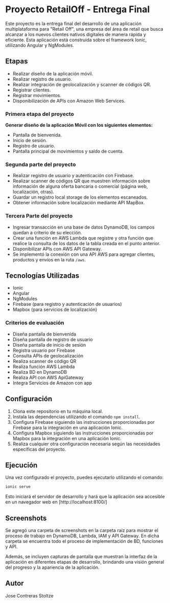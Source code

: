 # Proyecto RetailOff - Entrega Final

Este proyecto es la entrega final del desarrollo de una aplicación multiplataforma para "Retail Off", una empresa del área de retail que busca alcanzar a los nuevos clientes nativos digitales de manera rápida y eficiente. Esta aplicación está construida sobre el framework Ionic, utilizando Angular y NgModules.

## Etapas

- Realizar diseño de la aplicación móvil.
- Realizar registro de usuario.
- Realizar integración de geolocalización y scanner de códigos QR.
- Registrar clientes.
- Registrar movimientos.
- Disponibilización de APIs con Amazon Web Services.

### Primera etapa del proyecto

**Generar diseño de la aplicación Móvil con los siguientes elementos:**

- Pantalla de bienvenida.
- Inicio de sesión.
- Registro de usuario.
- Pantalla principal de movimientos y saldo de cuenta.

### Segunda parte del proyecto

- Realizar registro de usuario y autenticación con Firebase.
- Realizar scanner de códigos QR que muestren información sobre información de alguna oferta bancaria o comercial (página web, localización, otras).
- Guardar un registro local storage de los elementos escaneados.
- Obtener información sobre localización mediante API MapBox.

### Tercera Parte del proyecto

- Ingresar transacción en una base de datos DynamoDB, los campos quedan a criterio de su elección.
- Crear una función en AWS Lambda que registre y otra función que realice la consulta de los datos de la tabla creada en el punto anterior.
- Disponibilizar APIs con AWS API Gateway.
- Se implementó la conexión con una API AWS para agregar clientes, productos y envíos en la ruta `/aws`.

## Tecnologías Utilizadas

- Ionic
- Angular
- NgModules
- Firebase (para registro y autenticación de usuarios)
- Mapbox (para servicios de localización)

### Criterios de evaluación

- Diseña pantalla de bienvenida
- Diseña pantalla de registro de usuario
- Diseña pantalla de inicio de sesión
- Registra usuario por Firebase
- Consulta APIs de geolocalización
- Realiza scanner de código QR
- Realiza función AWS Lambda
- Realiza BD en DynamoDB
- Realiza API con AWS ApiGateway
- Integra Servicios de Amazon con app

## Configuración

1. Clona este repositorio en tu máquina local.
2. Instala las dependencias utilizando el comando `npm install`.
3. Configura Firebase siguiendo las instrucciones proporcionadas por Firebase para la integración en una aplicación Ionic.
4. Configura Mapbox siguiendo las instrucciones proporcionadas por Mapbox para la integración en una aplicación Ionic.
5. Realiza cualquier otra configuración necesaria según las necesidades específicas del proyecto.

## Ejecución

Una vez configurado el proyecto, puedes ejecutarlo utilizando el comando:

```bash
ionic serve
```

Esto iniciará el servidor de desarrollo y hará que la aplicación sea accesible en un navegador web en [http://localhost:8100/]

## Screenshots

Se agregó una carpeta de screenshots en la carpeta raíz para mostrar el proceso de trabajo en DynamoDB, Lambda, IAM y API Gateway. En dicha carpeta se encuentra todo el proceso de implementación de BD, funciones y API.

Además, se incluyen capturas de pantalla que muestran la interfaz de la aplicación en diferentes etapas de desarrollo, brindando una visión general del progreso y la apariencia de la aplicación.

## Autor

Jose Contreras Stoltze
